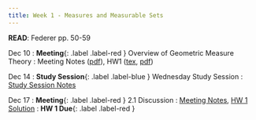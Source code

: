 ```yaml
---
title: Week 1 - Measures and Measurable Sets
---
```

**READ**: Federer pp. 50-59

Dec 10
: **Meeting**{: .label .label-red } Overview of Geometric Measure Theory
  : Meeting Notes ([pdf](#)),  HW1 ([tex](#), [pdf](#))
  
Dec 14
: **Study Session**{: .label .label-blue } Wednesday Study Session
  : [Study Session Notes](#)

Dec 17
: **Meeting**{: .label .label-red } 2.1 Discussion
  : [Meeting Notes](#), [HW 1 Solution](#)
: **HW 1 Due**{: .label .label-red }
